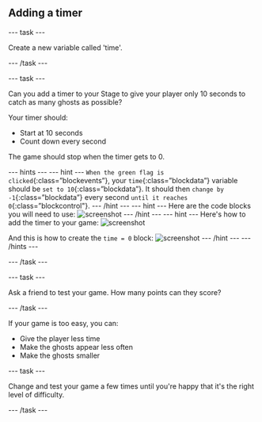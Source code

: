 ## Adding a timer

--- task ---

Create a new variable called 'time'.

--- /task ---

--- task ---

Can you add a timer to your Stage to give your player only 10 seconds to catch as many ghosts as possible?

Your timer should:

+ Start at 10 seconds
+ Count down every second

The game should stop when the timer gets to 0.

--- hints ---
--- hint ---
`When the green flag is clicked`{:class=”blockevents”}, your `time`{:class=”blockdata”} variable should be `set to 10`{:class=”blockdata”}. It should then `change by -1`{:class=”blockdata”} every second `until it reaches 0`{:class=”blockcontrol"}.
--- /hint ---
--- hint ---
Here are the code blocks you will need to use:
![screenshot](images/ghost-timer-blocks.png)
--- /hint ---
--- hint ---
Here's how to add the timer to your game:
![screenshot](images/ghost-timer-code.png)

And this is how to create the `time = 0` block:
![screenshot](images/ghost-timer-help.png)
--- /hint ---
--- /hints ---

--- /task ---

--- task ---

Ask a friend to test your game. How many points can they score?

--- /task ---

If your game is too easy, you can:

+ Give the player less time
+ Make the ghosts appear less often
+ Make the ghosts smaller

--- task ---

Change and test your game a few times until you're happy that it's the right level of difficulty.

--- /task ---
